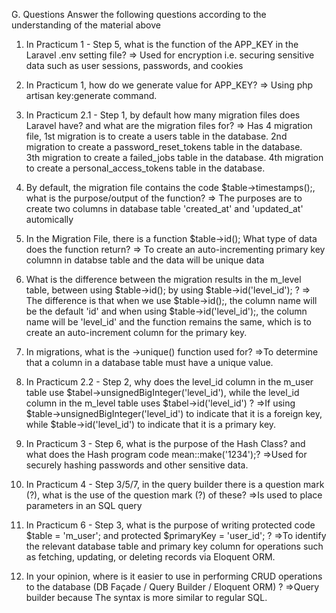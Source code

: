 G. Questions
Answer the following questions according to the understanding of the material above
1. In Practicum 1 - Step 5, what is the function of the APP_KEY in the Laravel .env setting file?
=> Used for encryption i.e. securing sensitive data such as user sessions, passwords, and cookies

2. In Practicum 1, how do we generate value for APP_KEY?
=> Using php artisan key:generate command.

3. In Practicum 2.1 - Step 1, by default how many migration files does Laravel have? and what are the migration files for?
=> Has 4 migration file, 
1st migration is to create a users table in the database.
2nd migration to create a password_reset_tokens table in the database.  
3th migration to create a failed_jobs table in the database.
4th migration to create a personal_access_tokens table in the database.

4. By default, the migration file contains the code $table->timestamps();, what is the purpose/output of the function?
=> The purposes are to create two columns in database table 'created_at' and 'updated_at' automically

5. In the Migration File, there is a function $table->id(); What type of data does the function return?
=> To create an auto-incrementing primary key columnn in databse table and the data will be unique data

6. What is the difference between the migration results in the m_level table, between using $table->id(); by using $table->id('level_id'); ?
=> The difference is that when we use $table->id();, the column name will be the default 'id' and when using $table->id('level_id');, the column name will be 'level_id' and the function remains the same, which is to create an auto-increment column for the primary key.

7. In migrations, what is the ->unique() function used for?
=>To determine that a column in a database table must have a unique value.

8. In Practicum 2.2 - Step 2, why does the level_id column in the m_user table use $tabel->unsignedBigInteger('level_id'), while the level_id column in the m_level table uses $tabel->id('level_id') ?
=>If using $table->unsignedBigInteger('level_id') to indicate that it is a foreign key, while $table->id('level_id') to indicate that it is a primary key.

9. In Practicum 3 - Step 6, what is the purpose of the Hash Class? and what does the Hash program code mean::make('1234');?
=>Used for securely hashing passwords and other sensitive data.

10. In Practicum 4 - Step 3/5/7, in the query builder there is a question mark (?), what is the use of the question mark (?) of these?
=>Is used to place parameters in an SQL query

11. In Practicum 6 - Step 3, what is the purpose of writing protected code $table = 'm_user'; and protected $primaryKey = 'user_id'; ?
=>To identify the relevant database table and primary key column for operations such as fetching, updating, or deleting records via Eloquent ORM.

12. In your opinion, where is it easier to use in performing CRUD operations to the database (DB Façade / Query Builder / Eloquent ORM) ?
=>Query builder because The syntax is more similar to regular SQL. 